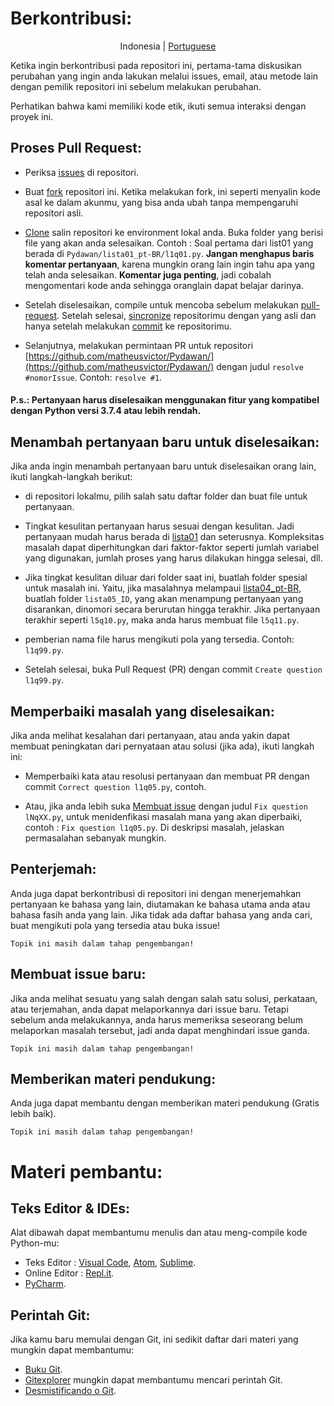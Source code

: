 # Berkontribusi:
<p align="center">
  <span>Indonesia</span> |
  <a href="../../CONTRIBUTING.md#contribuindo">Portuguese</a>
</p>

Ketika ingin berkontribusi pada repositori ini, pertama-tama diskusikan perubahan yang ingin anda lakukan melalui issues, email, atau metode lain dengan pemilik repositori ini sebelum melakukan perubahan.

Perhatikan bahwa kami memiliki kode etik, ikuti semua interaksi dengan proyek ini.

## Proses Pull Request:

- Periksa [issues](https://github.com/matheusvictor/Pydawan/issues) di repositori.

- Buat [fork](https://help.github.com/en/articles/fork-a-repo) repositori ini. Ketika melakukan fork, ini seperti menyalin kode asal ke dalam akunmu, yang bisa anda ubah tanpa mempengaruhi repositori asli.

- [Clone](https://git-scm.com/book/pt-br/v1/Git-Essencial-Obtendo-um-Reposit%C3%B3rio-Git#Clonando-um-Reposit%C3%B3rio-Existente) salin repositori ke environment lokal anda. Buka folder yang berisi file yang akan anda selesaikan. Contoh : Soal pertama dari list01 yang berada di `Pydawan/lista01_pt-BR/l1q01.py`. **Jangan menghapus baris komentar pertanyaan**, karena mungkin orang lain ingin tahu apa yang telah anda selesaikan. **Komentar juga penting**, jadi cobalah mengomentari kode anda sehingga oranglain dapat belajar darinya.

- Setelah diselesaikan, compile untuk mencoba sebelum melakukan [pull-request](https://help.github.com/articles/creating-a-pull-request). Setelah selesai, [sincronize](https://git-scm.com/book/pt-br/v1/Git-Essencial-Trabalhando-com-Remotos#Fazendo-o-Fetch-e-Pull-de-Seus-Remotos) repositorimu dengan yang asli dan hanya setelah melakukan [commit](https://githowto.com/pt-BR/commiting_changes) ke repositorimu.

- Selanjutnya, melakukan permintaan PR untuk repositori [https://github.com/matheusvictor/Pydawan/](https://github.com/matheusvictor/Pydawan/) dengan judul `resolve #nomorIssue`. Contoh: `resolve #1`.

#### **P.s.: Pertanyaan harus diselesaikan menggunakan fitur yang kompatibel dengan Python versi 3.7.4 atau lebih rendah.**

## Menambah pertanyaan baru untuk diselesaikan:

Jika anda ingin menambah pertanyaan baru untuk diselesaikan orang lain, ikuti langkah-langkah berikut:

- di repositori lokalmu, pilih salah satu daftar folder dan buat file untuk pertanyaan.

- Tingkat kesulitan pertanyaan harus sesuai dengan kesulitan. Jadi pertanyaan mudah harus berada di [lista01](https://github.com/matheusvictor/Pydawan/tree/master/lista01) dan seterusnya. Kompleksitas masalah dapat diperhitungkan dari faktor-faktor seperti jumlah variabel yang digunakan, jumlah proses yang harus dilakukan hingga selesai, dll.

- Jika tingkat kesulitan diluar dari folder saat ini, buatlah folder spesial untuk masalah ini. Yaitu, jika masalahnya melampaui [lista04_pt-BR](https://github.com/matheusvictor/Pydawan/tree/master/lista04), buatlah folder `lista05_ID`, yang akan menampung pertanyaan yang disarankan, dinomori secara berurutan hingga terakhir. Jika pertanyaan terakhir seperti `l5q10.py`, maka anda harus membuat file `l5q11.py`.

- pemberian nama file harus mengikuti pola yang tersedia. Contoh: `l1q99.py`.

- Setelah selesai, buka Pull Request (PR) dengan commit `Create question l1q99.py`.

## Memperbaiki masalah yang diselesaikan:

Jika anda melihat kesalahan dari pertanyaan, atau anda yakin dapat membuat peningkatan dari pernyataan atau solusi (jika ada), ikuti langkah ini:

- Memperbaiki kata atau resolusi pertanyaan dan membuat PR dengan commit `Correct question l1q05.py`, contoh.

- Atau, jika anda lebih suka [Membuat issue](https://help.github.com/en/articles/creating-an-issue) dengan judul `Fix question lNqXX.py`, untuk menidenfikasi masalah mana yang akan diperbaiki, contoh : `Fix question l1q05.py`. Di deskripsi masalah, jelaskan permasalahan sebanyak mungkin.

## Penterjemah:

Anda juga dapat berkontribusi di repositori ini dengan menerjemahkan pertanyaan ke bahasa yang lain, diutamakan ke bahasa utama anda atau bahasa fasih anda yang lain. Jika tidak ada daftar bahasa yang anda cari, buat mengikuti pola yang tersedia atau buka issue!

`Topik ini masih dalam tahap pengembangan!` 

## Membuat issue baru: 

Jika anda melihat sesuatu yang salah dengan salah satu solusi, perkataan, atau terjemahan, anda dapat melaporkannya dari issue baru. Tetapi sebelum anda melakukannya, anda harus memeriksa seseorang belum melaporkan masalah tersebut, jadi anda dapat menghindari issue ganda.

`Topik ini masih dalam tahap pengembangan!` 

## Memberikan materi pendukung:

Anda juga dapat membantu dengan memberikan materi pendukung (Gratis lebih baik).

`Topik ini masih dalam tahap pengembangan!` 

# Materi pembantu:

## Teks Editor & IDEs:

Alat dibawah dapat membantumu menulis dan atau meng-compile kode Python-mu:

- Teks Editor : [Visual Code](https://code.visualstudio.com/Download), [Atom](https://atom.io/), [Sublime](https://www.sublimetext.com/3).
- Online Editor : [Repl.it](https://repl.it/).
- [PyCharm](http://www.jetbrains.com/pycharm/).

## Perintah Git:

Jika kamu baru memulai dengan Git, ini sedikit daftar dari materi yang mungkin dapat membantumu:

- [Buku Git](https://git-scm.com/book/pt-br/v2).
- [Gitexplorer](https://gitexplorer.com/) mungkin dapat membantumu mencari perintah Git.
- [Desmistificando o Git](https://speakerdeck.com/icarojerry/desmistificando-o-git).